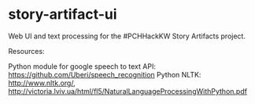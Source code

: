 # story-artifact-ui
Web UI and text processing for the #PCHHackKW Story Artifacts project.


Resources:

Python module for google speech to text API: https://github.com/Uberi/speech_recognition
Python NLTK: http://www.nltk.org/, http://victoria.lviv.ua/html/fl5/NaturalLanguageProcessingWithPython.pdf
